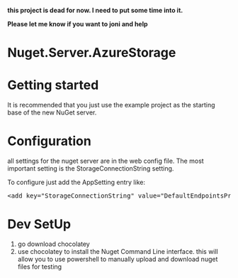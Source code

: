 **this project is dead for now. I need to put some time into it.**

**Please let me know if you want to joni and help**

Nuget.Server.AzureStorage
=========================
# Getting started

It is recommended that you just use the example project as the starting base of the new NuGet server.

# Configuration

all settings for the nuget server are in the web config file.  The most important setting is the StorageConnectionString setting.

To configure just add the AppSetting entry like:
<pre>
&lt;add key="StorageConnectionString" value="DefaultEndpointsProtocol=https;AccountName=<account name>;AccountKey=<account key>" /&gt;
</pre>

# Dev SetUp
1) go download chocolatey
2) use chocolatey to install the Nuget Command Line interface. this will allow you to use powershell to manually upload and download nuget files for testing

